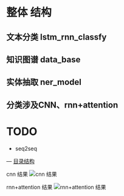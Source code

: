 # 整体 结构

## 文本分类 lstm_rnn_classfy
## 知识图谱 data_base
## 实体抽取 ner_model

## 分类涉及CNN、rnn+attention

# TODO
- seq2seq

— [目录结构](tree_project.MD)

cnn 结果
![cnn 结果](https://github.com/baituhuangyu/medicalKnowledgeDatabase/blob/master/news_39/lstm_rnn_classfy/cnn_test_acc.png) 


rnn+attention 结果
![rnn+attention 结果](https://github.com/baituhuangyu/medicalKnowledgeDatabase/blob/master/news_39/lstm_rnn_classfy/rnn_attention_test_acc.png) 
